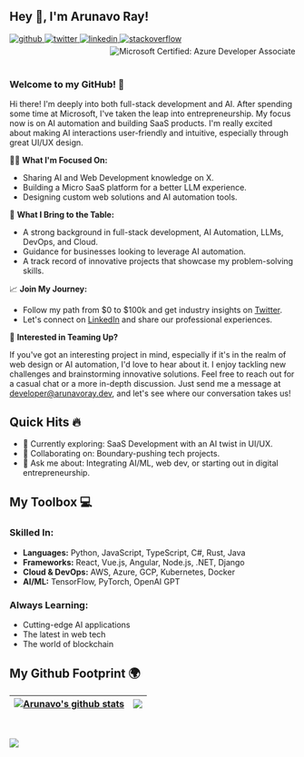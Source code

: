 ## Hey 👋, I'm Arunavo Ray!  

<a href="https://github.com/arunavo4" target="_blank">
<img src=https://img.shields.io/badge/github-%2324292e.svg?&style=for-the-badge&logo=github&logoColor=white alt=github style="margin-bottom: 5px;" />
</a>
<a href="https://twitter.com/ArunavoRay" target="_blank">
<img src=https://img.shields.io/badge/twitter-%2300acee.svg?&style=for-the-badge&logo=twitter&logoColor=white alt=twitter style="margin-bottom: 5px;" />
</a>
<a href="https://linkedin.com/in/arunavo-ray" target="_blank">
<img src=https://img.shields.io/badge/linkedin-%231E77B5.svg?&style=for-the-badge&logo=linkedin&logoColor=white alt=linkedin style="margin-bottom: 5px;" />
</a>
<a href="https://www.canva.com/design/DAFFRrcAdSc/BMgqaelmABvBwFWddMCRBg/view?utm_content=DAFFRrcAdSc&utm_campaign=designshare&utm_medium=link&utm_source=viewer" target="_blank">
<img src=https://img.shields.io/badge/Resume-%2300C4CC.svg?&style=for-the-badge&logo=canva&logoColor=white alt=stackoverflow style="margin-bottom: 5px;" />
</a>

<a href="https://www.credly.com/badges/d627265a-de22-4e38-b66e-22c5a3c279ab/public_url" target="_blank">
<img align="right" src=https://images.credly.com/size/110x110/images/63316b60-f62d-4e51-aacc-c23cb850089c/azure-developer-associate-600x600.png alt="Microsoft Certified: Azure Developer Associate" style="float: right;margin-bottom: 5px;" />
</a> 
<br>
<br>
<br>

### Welcome to my GitHub! 🚀

Hi there! I'm deeply into both full-stack development and AI. After spending some time at Microsoft, I've taken the leap into entrepreneurship. My focus now is on AI automation and building SaaS products. I'm really excited about making AI interactions user-friendly and intuitive, especially through great UI/UX design.

👨‍💻 **What I'm Focused On:**
- Sharing AI and Web Development knowledge on X.
- Building a Micro SaaS platform for a better LLM experience.
- Designing custom web solutions and AI automation tools.

💼 **What I Bring to the Table:**
- A strong background in full-stack development, AI Automation, LLMs, DevOps, and Cloud.
- Guidance for businesses looking to leverage AI automation.
- A track record of innovative projects that showcase my problem-solving skills.

📈 **Join My Journey:**
- Follow my path from $0 to $100k and get industry insights on [Twitter](https://twitter.com/ArunavoRay).
- Let's connect on [LinkedIn](https://linkedin.com/in/arunavo-ray) and share our professional experiences.

🤝 **Interested in Teaming Up?**

If you've got an interesting project in mind, especially if it's in the realm of web design or AI automation, I'd love to hear about it. I enjoy tackling new challenges and brainstorming innovative solutions. Feel free to reach out for a casual chat or a more in-depth discussion. Just send me a message at [developer@arunavoray.dev](mailto:developer@arunavoray.dev), and let's see where our conversation takes us!

## Quick Hits 🔥

- 🔭 Currently exploring: SaaS Development with an AI twist in UI/UX.
- 👯 Collaborating on: Boundary-pushing tech projects.
- 💬 Ask me about: Integrating AI/ML, web dev, or starting out in digital entrepreneurship.

## My Toolbox 💻

### Skilled In:
- **Languages:** Python, JavaScript, TypeScript, C#, Rust, Java
- **Frameworks:** React, Vue.js, Angular, Node.js, .NET, Django
- **Cloud & DevOps:** AWS, Azure, GCP, Kubernetes, Docker
- **AI/ML:** TensorFlow, PyTorch, OpenAI GPT

### Always Learning:
- Cutting-edge AI applications
- The latest in web tech
- The world of blockchain

## My Github Footprint 🌍
| <a href="https://github.com/arunavo4"><img align="center" src="https://github-readme-stats.vercel.app/api?username=arunavo4&show_icons=true&include_all_commits=true&hide_border=true" alt="Arunavo's github stats" /></a> | <a href="https://github.com/arunavo4"><img align="center" src="https://github-readme-stats.vercel.app/api/top-langs/?username=arunavo4&layout=compact&hide_border=true" /></a> |
| ------------- | ------------- |

<br/>  

[![](https://visitcount.itsvg.in/api?id=arunavo4&color=12&icon=2)](https://visitcount.itsvg.in)
